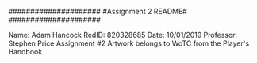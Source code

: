 #####################
#Assignment 2 README#
#####################

Name: Adam Hancock
RedID: 820328685
Date: 10/01/2019
Professor: Stephen Price
Assignment #2
Artwork belongs to WoTC from the Player's Handbook